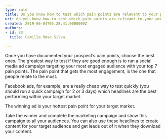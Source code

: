 ```yaml
---
type: rule
title: Do you know how to test which pain points are relevant to your prospect?
uri: do-you-know-how-to-test-which-pain-points-are-relevant-to-your-prospect
created: 2019-06-04T05:28:41.0000000Z
authors:
- id: 83
  title: Camilla Rosa Silva

---
```


 
Once you have documented your prospect’s pain points, choose the best ones. The greatest way to test if they are good enough is to run a social media ad campaign targeting your most engaged audience with your top 7 pain points. The pain point that gets the most engagement, is the one that people relate to the most.

 
Facebook ads, for example, are a really cheap way to test quickly (you should run a quick campaign for 2 or 3 days) which headlines are the best performing within your target market.<br>




The winning ad is your hottest pain point for your target market. 





Take the winner and complete the marketing campaign and show this campaign to all your audiences. You can also use these headlines to create content for your target audience and get leads out of it when they download your content.


